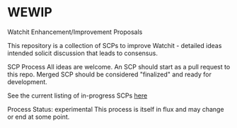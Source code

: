 # WEWIP
Watchit Enhancement/Improvement Proposals

This repository is a collection of SCPs to improve Watchit - detailed ideas intended solicit discussion that leads to consensus.

SCP Process
All ideas are welcome. An SCP should start as a pull request to this repo. Merged SCP should be considered "finalized" and ready for development.

See the current listing of in-progress SCPs [here](https://github.com/ZorrillosDev/WEWIP/pulls)

Process Status: experimental
This process is itself in flux and may change or end at some point.
